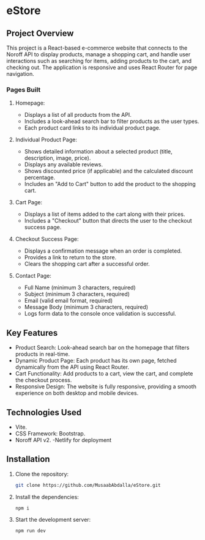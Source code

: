 # eStore 

## Project Overview

This project is a React-based e-commerce website that connects to the Noroff API to display products, manage a shopping cart, and handle user interactions such as searching for items, adding products to the cart, and checking out. The application is responsive and uses React Router for page navigation.
### Pages Built
1. Homepage:
   - Displays a list of all products from the API.
   - Includes a look-ahead search bar to filter products as the user types.
   - Each product card links to its individual product page.

2. Individual Product Page:
   - Shows detailed information about a selected product (title, description, image, price).
   - Displays any available reviews.
   - Shows discounted price (if applicable) and the calculated discount percentage.
   - Includes an "Add to Cart" button to add the product to the shopping cart.

3. Cart Page:
   - Displays a list of items added to the cart along with their prices.
   - Includes a "Checkout" button that directs the user to the checkout success page.

4. Checkout Success Page:
   - Displays a confirmation message when an order is completed.
   - Provides a link to return to the store.
   - Clears the shopping cart after a successful order.

5. Contact Page:
 
   - Full Name (minimum 3 characters, required)
   - Subject (minimum 3 characters, required)
   - Email (valid email format, required)
   - Message Body (minimum 3 characters, required)
   - Logs form data to the console once validation is successful.

## Key Features

   - Product Search: Look-ahead search bar on the homepage that filters products in real-time.
   - Dynamic Product Page: Each product has its own page, fetched dynamically from the API using React Router.
   - Cart Functionality: Add products to a cart, view the cart, and complete the checkout process.
   - Responsive Design: The website is fully responsive, providing a smooth experience on both desktop and mobile devices.

## Technologies Used
   - Vite.
   - CSS Framework: Bootstrap.
   - Noroff API v2.
   -Netlify for deployment

## Installation

1. Clone the repository:
   ```bash
   git clone https://github.com/MusaabAbdalla/eStore.git
   ```

2. Install the dependencies:
   ```bash
   npm i 
   ```

3. Start the development server:
   ```bash
   npm run dev
   ```
